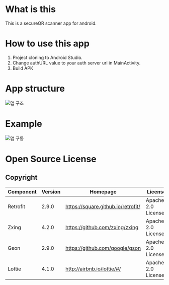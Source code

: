 # What is this
This is a secureQR scanner app for android.

# How to use this app
1. Project cloning to Android Studio.
2. Change authURL value to your auth server url in MainActivity.
3. Build APK

# App structure
![앱 구조](https://user-images.githubusercontent.com/72081383/132221987-2260d71c-714e-48ca-ad82-b2ced93c5beb.png)

# Example
![앱 구동](https://user-images.githubusercontent.com/72081383/132225111-4f0b6056-cf63-4928-b374-e77bd1e0b8c8.gif)

# Open Source License

## Copyright

|Component|Version|Homepage|License|
|----|------|-----------|------|
|Retrofit|2.9.0|https://square.github.io/retrofit/|Apache-2.0 License|
|Zxing|4.2.0|https://github.com/zxing/zxing|Apache-2.0 License|
|Gson|2.9.0|https://github.com/google/gson|Apache-2.0 License|
|Lottie|4.1.0|http://airbnb.io/lottie/#/|Apache-2.0 License|
